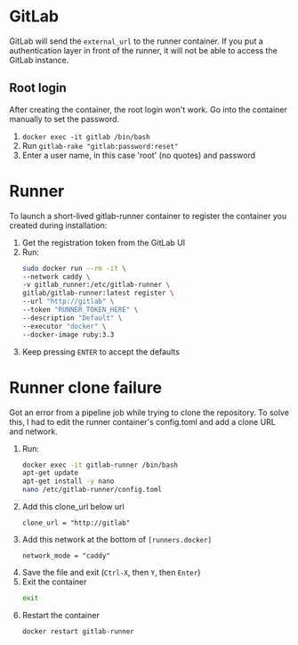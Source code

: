 # GitLab

GitLab will send the `external_url` to the runner container. If you put a authentication layer in front of the runner, it will not be able to access the GitLab instance.

## Root login

After creating the container, the root login won't work. Go into the container manually to set the password.

1. `docker exec -it gitlab /bin/bash`
2. Run `gitlab-rake "gitlab:password:reset"`
3. Enter a user name, in this case 'root' (no quotes) and password

# Runner

To launch a short-lived gitlab-runner container to register the container you created during installation:

1. Get the registration token from the GitLab UI
1. Run:
    ```bash
    sudo docker run --rm -it \
    --network caddy \
    -v gitlab_runner:/etc/gitlab-runner \
    gitlab/gitlab-runner:latest register \
    --url "http://gitlab" \
    --token "RUNNER_TOKEN_HERE" \
    --description "Default" \
    --executor "docker" \
    --docker-image ruby:3.3
    ```
1. Keep pressing `ENTER` to accept the defaults

# Runner clone failure

Got an error from a pipeline job while trying to clone the repository. To solve this, I had to edit the runner container's config.toml and add a clone URL and network.

1. Run:
    ```bash
    docker exec -it gitlab-runner /bin/bash
    apt-get update
    apt-get install -y nano
    nano /etc/gitlab-runner/config.toml
    ```
1. Add this clone_url below url
    ```
    clone_url = "http://gitlab"
    ```
1. Add this network at the bottom of `[runners.docker]`
    ```
    network_mode = "caddy"
    ```
1. Save the file and exit (`Ctrl-X`, then `Y`, then `Enter`)
1. Exit the container
    ```bash
    exit
    ```
1. Restart the container
    ```
    docker restart gitlab-runner
    ```
